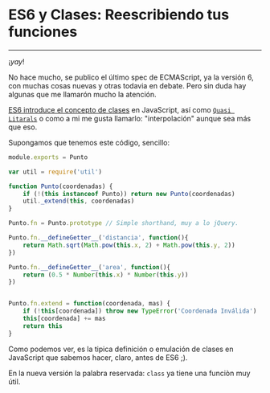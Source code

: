 # ES6 y Clases: Reescribiendo tus funciones
-------------------------------------------

¡*yay*!

No hace mucho, se publico el último spec de ECMAScript, ya la versión 6, con muchas cosas nuevas y otras todavia en debate. Pero sin duda hay algunas que me llamarón mucho la atención.

[ES6 introduce el concepto de clases](http://wiki.ecmascript.org/doku.php?id=strawman:maximally_minimal_classes) en JavaScript, así como [`Quasi Litarals`](http://wiki.ecmascript.org/doku.php?id=harmony:quasis) o como a mi me gusta llamarlo: "interpolación" aunque sea más que eso.

Supongamos que tenemos este código, sencillo:

```javascript
module.exports = Punto

var util = require('util')

function Punto(coordenadas) {
    if (!(this instanceof Punto)) return new Punto(coordenadas)
    util._extend(this, coordenadas)
}

Punto.fn = Punto.prototype // Simple shorthand, muy a lo jQuery.

Punto.fn.__defineGetter__('distancia', function(){
    return Math.sqrt(Math.pow(this.x, 2) + Math.pow(this.y, 2))
})

Punto.fn.__defineGetter__('area', function(){
    return (0.5 * Number(this.x) * Number(this.y))
})


Punto.fn.extend = function(coordenada, mas) {
    if (!this[coordenada]) throw new TypeError('Coordenada Inválida')
    this[coordenada] += mas
    return this
}
```

Como podemos ver, es la tipica definición o emulación de clases en JavaScript que sabemos hacer, claro, antes de ES6 ;). 

En la nueva versión la palabra reservada: `class` ya tiene una funciòn muy útil. 